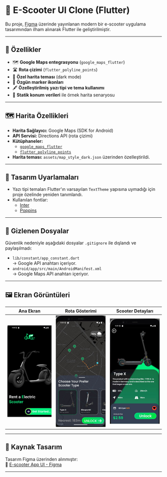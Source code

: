 # 🛴 E-Scooter UI Clone (Flutter)

Bu proje, [Figma](https://www.figma.com/design/NzFOl2rhOCiHt6LMKkGrYa/E-scooter-App-UI--Community-?node-id=15-126&t=5yQaBzrA7csgzT4x-0) üzerinde yayınlanan modern bir e-scooter uygulama tasarımından ilham alınarak Flutter ile geliştirilmiştir. 

---

## 🚀 Özellikler

- 🗺️ **Google Maps entegrasyonu** (`google_maps_flutter`)
- 🛣️ **Rota çizimi** (`flutter_polyline_points`)
- 🌙 **Özel harita teması** (dark mode)
- 📍 **Özgün marker ikonları**
- 🖋️ **Özelleştirilmiş yazı tipi ve tema kullanımı**
- 📍 **Statik konum verileri** ile örnek harita senaryosu

---

## 🗺️ Harita Özellikleri

- **Harita Sağlayıcı:** Google Maps (SDK for Android)
- **API Servisi:** Directions API (rota çizimi)
- **Kütüphaneler:**
  - [`google_maps_flutter`](https://pub.dev/packages/google_maps_flutter)
  - [`flutter_polyline_points`](https://pub.dev/packages/flutter_polyline_points)
- **Harita teması:** `assets/map_style_dark.json` üzerinden özelleştirildi.

---

## 🎨 Tasarım Uyarlamaları

- Yazı tipi temaları Flutter'ın varsayılan `TextTheme` yapısına uymadığı için proje özelinde yeniden tanımlandı.
- Kullanılan fontlar:  
  - [Inter](https://fonts.google.com/specimen/Inter)  
  - [Poppins](https://fonts.google.com/specimen/Poppins)

---

## 📁 Gizlenen Dosyalar

Güvenlik nedeniyle aşağıdaki dosyalar `.gitignore` ile dışlandı ve paylaşılmadı:

- `lib/constant/app_constant.dart`  
  → Google API anahtarı içeriyor.
- `android/app/src/main/AndroidManifest.xml`  
  → Google Maps API anahtarı içeriyor.

---

## 🖼️ Ekran Görüntüleri

| Ana Ekran | Rota Gösterimi | Scooter Detayları |
|-------------------|--------------------|----------------|
| ![Ekran 1](assets/screenshot/ss_home.jpg) | ![Ekran 2](assets/screenshot/ss_map.jpg) | ![Ekran 3](assets/screenshot/ss_scooter.jpg) |

---

## 📎 Kaynak Tasarım

Tasarım Figma üzerinden alınmıştır:  
🔗 [E-scooter App UI - Figma](https://www.figma.com/design/NzFOl2rhOCiHt6LMKkGrYa/E-scooter-App-UI--Community-?node-id=15-126&t=5yQaBzrA7csgzT4x-0)

---


